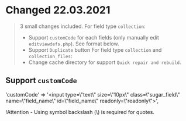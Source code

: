 # Changed 22.03.2021
>
> 3 small changes included.
> For field type `collection`:
> - Support `customCode` for each fields (only manually edit `editviewdefs.php`). See format below.
> - Support `Duplicate` button
> For field type `collection` and `collection_files`:
> - Change cache directory for support `Quick repair and rebuild`.
>

## Support `customCode`

'customCode' => '<input type=\\"text\\" size=\\"10px\\" class=\\"sugar_field\\" name=\\"field_name\\" id=\\"field_name\\" readonly=\\"readonly\\">',

!Attention - Using symbol backslash (\\) is required for quotes.

